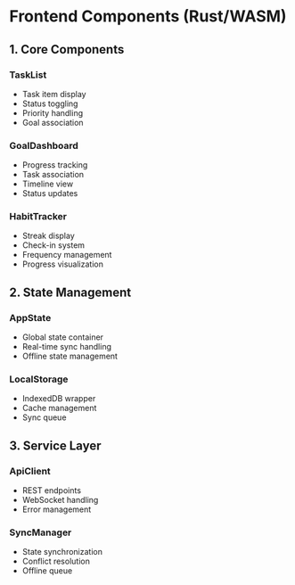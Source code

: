 # Frontend Components (Rust/WASM)

## 1. Core Components

### TaskList

- Task item display
- Status toggling
- Priority handling
- Goal association

### GoalDashboard

- Progress tracking
- Task association
- Timeline view
- Status updates

### HabitTracker

- Streak display
- Check-in system
- Frequency management
- Progress visualization

## 2. State Management

### AppState

- Global state container
- Real-time sync handling
- Offline state management

### LocalStorage

- IndexedDB wrapper
- Cache management
- Sync queue

## 3. Service Layer

### ApiClient

- REST endpoints
- WebSocket handling
- Error management

### SyncManager

- State synchronization
- Conflict resolution
- Offline queue
